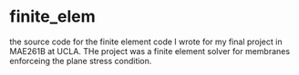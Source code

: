 # finite_elem
the source code for the finite element code I wrote for my final project in MAE261B at UCLA. THe project was a finite element solver for membranes enforceing the plane stress condition.
